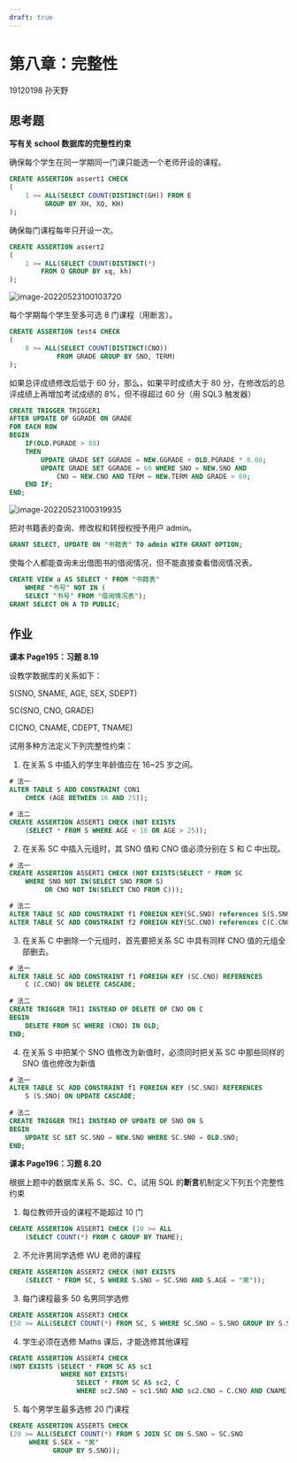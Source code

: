 ```yaml
---
draft: true
---
```


# 第八章：完整性

19120198 孙天野

## 思考题

**写有关 school 数据库的完整性约束**

确保每个学生在同一学期同一门课只能选一个老师开设的课程。

```sql
CREATE ASSERTION assert1 CHECK 
(
    1 >= ALL(SELECT COUNT(DISTINCT(GH)) FROM E
         GROUP BY XH, XQ, KH)
);
```

确保每门课程每年只开设一次。

```sql
CREATE ASSERTION assert2
(
    1 >= ALL(SELECT COUNT(DISTINCT(*)
		FROM O GROUP BY xq, kh)
);
```

![image-20220523100103720](https://markdown-1303167219.cos.ap-shanghai.myqcloud.com/image-20220523100103720.png)

每个学期每个学生至多可选 8 门课程（用断言）。

```sql
CREATE ASSERTION test4 CHECK
(
    8 >= ALL(SELECT COUNT(DISTINCT(CNO))
            FROM GRADE GROUP BY SNO, TERM)
);
```

如果总评成绩修改后低于 60 分，那么，如果平时成绩大于 80 分，在修改后的总评成绩上再增加考试成绩的 8%，但不得超过 60 分（用 SQL3 触发器）

```sql
CREATE TRIGGER TRIGGER1 
AFTER UPDATE OF GGRADE ON GRADE
FOR EACH ROW
BEGIN
	IF(OLD.PGRADE > 80)
	THEN
		UPDATE GRADE SET GGRADE = NEW.GGRADE + OLD.PGRADE * 0.08;
    	UPDATE GRADE SET GGRADE = 60 WHERE SNO = NEW.SNO AND
    		CNO = NEW.CNO AND TERM = NEW.TERM AND GRADE > 60;
    END IF;
END;
```

![image-20220523100319935](https://markdown-1303167219.cos.ap-shanghai.myqcloud.com/image-20220523100319935.png)

把对书籍表的查询、修改权和转授权授予用户 admin。

```sql
GRANT SELECT, UPDATE ON "书籍表" TO admin WITH GRANT OPTION;
```

使每个人都能查询未出借图书的借阅情况，但不能直接查看借阅情况表。

```sql
CREATE VIEW a AS SELECT * FROM "书籍表" 
	WHERE "书号" NOT IN (
	SELECT "书号" FROM "借阅情况表");
GRANT SELECT ON A TO PUBLIC;
```

## 作业

**课本 Page195：习题 8.19**

设教学数据库的关系如下：

S(SNO, SNAME, AGE, SEX, SDEPT)

SC(SNO, CNO, GRADE)

C(CNO, CNAME, CDEPT, TNAME)

试用多种方法定义下列完整性约束：

1. 在关系 S 中插入的学生年龄值应在 16~25 岁之间。

```sql
# 法一
ALTER TABLE S ADD CONSTRAINT CON1 
	CHECK (AGE BETWEEN 16 AND 25));

# 法二
CREATE ASSERTION ASSERT1 CHECK (NOT EXISTS
	(SELECT * FROM S WHERE AGE < 16 OR AGE > 25));
```

2. 在关系 SC 中插入元组时，其 SNO 值和 CNO 值必须分别在 S 和 C 中出现。

```sql
# 法一
CREATE ASSERTION ASSERT1 CHECK (NOT EXISTS(SELECT * FROM SC 
	WHERE SNO NOT IN(SELECT SNO FROM S) 
         OR CNO NOT IN(SELECT CNO FROM C)));

# 法二
ALTER TABLE SC ADD CONSTRAINT f1 FOREIGN KEY(SC.SNO) references S(S.SNO);
ALTER TABLE SC ADD CONSTRAINT f2 FOREIGN KEY(SC.CNO) references C(C.CNO);
```

3. 在关系 C 中删除一个元组时，首先要把关系 SC 中具有同样 CNO 值的元组全部删去。

```sql
# 法一
ALTER TABLE SC ADD CONSTRAINT f1 FOREIGN KEY (SC.CNO) REFERENCES
	C (C.CNO) ON DELETE CASCADE;
	
# 法二
CREATE TRIGGER TRI1 INSTEAD OF DELETE OF CNO ON C
BEGIN
	DELETE FROM SC WHERE (CNO) IN OLD;
END;
```

4. 在关系 S 中把某个 SNO 值修改为新值时，必须同时把关系 SC 中那些同样的 SNO 值也修改为新值

```sql
# 法一
ALTER TABLE SC ADD CONSTRAINT f1 FOREIGN KEY (SC.SNO) REFERENCES
	S (S.SNO) ON UPDATE CASCADE;
	
# 法二
CREATE TRIGGER TRI1 INSTEAD OF UPDATE OF SNO ON S
BEGIN
	UPDATE SC SET SC.SNO = NEW.SNO WHERE SC.SNO = OLD.SNO;
END;
```



**课本 Page196：习题 8.20**

根据上题中的数据库关系 S、SC、C，试用 SQL 的**断言**机制定义下列五个完整性约束

1. 每位教师开设的课程不能超过 10 门

```sql
CREATE ASSERTION ASSERT1 CHECK (10 >= ALL
	(SELECT COUNT(*) FROM C GROUP BY TNAME);
```

2. 不允许男同学选修 WU 老师的课程

```sql
CREATE ASSERTION ASSERT2 CHECK (NOT EXISTS
	(SELECT * FROM SC, S WHERE S.SNO = SC.SNO AND S.AGE = "男"));
```

3. 每门课程最多 50 名男同学选修

```sql
CREATE ASSERTION ASSERT3 CHECK 
(50 >= ALL(SELECT COUNT(*) FROM SC, S WHERE SC.SNO = S.SNO GROUP BY S.SEX));
```

4. 学生必须在选修 Maths 课后，才能选修其他课程

```sql
CREATE ASSERTION ASSERT4 CHECK 
(NOT EXISTS (SELECT * FROM SC AS sc1 
             WHERE NOT EXISTS(
                 SELECT * FROM SC AS sc2, C 
                 WHERE sc2.SNO = sc1.SNO AND sc2.CNO = C.CNO AND CNAME = "Maths")));
```

5. 每个男学生最多选修 20 门课程

```sql
CREATE ASSERTION ASSERT5 CHECK 
(20 >= ALL(SELECT COUNT(*) FROM S JOIN SC ON S.SNO = SC.SNO
     WHERE S.SEX = "男" 
           GROUP BY S.SNO));
```


